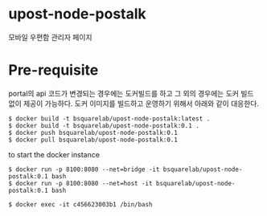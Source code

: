# upost-node-postalk
모바일 우편함 관리자 페이지 

# Pre-requisite

portal의 api 코드가 변경되는 경우에는 도커빌드를 하고 그 외의 경우에는 도커 빌드 없이 제공이 가능하다.
도커 이미지를 빌드하고 운영하기 위해서 아래와 같이 대응한다.
```
$ docker build -t bsquarelab/upost-node-postalk:latest .
$ docker build -t bsquarelab/upost-node-postalk:0.1 .
$ docker push bsquarelab/upost-node-postalk:0.1
$ docker pull bsquarelab/upost-node-postalk:0.1
```


to start the docker instance
```
$ docker run -p 8100:8080 --net=bridge -it bsquarelab/upost-node-postalk:0.1 bash
$ docker run -p 8100:8080 --net=host -it bsquarelab/upost-node-postalk:0.1 bash

$ docker exec -it c456623003b1 /bin/bash

```
